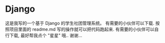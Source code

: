 # Django
这是我写的一个基于 Django 的学生社团管理系统。
有需要的小伙伴可以下载. 按照项目里面的 readme.md 写的操作就可以把代码跑起来.
有需要的小伙伴可以自行下载, 最好帮我点个 "星星" 哦.. 谢谢...
